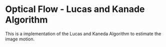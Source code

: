 # Optical Flow - Lucas and Kanade Algorithm

This is a implementation of the Lucas and Kaneda Algorithm to estimate the image motion.
